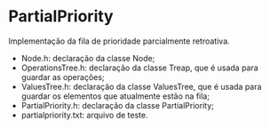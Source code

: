 # PartialPriority

Implementação da fila de prioridade parcialmente retroativa.

- Node.h: declaração da classe Node;
- OperationsTree.h: declaração da classe Treap, que é usada para guardar as operações;
- ValuesTree.h: declaração da classe ValuesTree, que é usada para guardar os elementos que atualmente estão na fila;
- PartialPriority.h: declaração da classe PartialPriority;
- partialpriority.txt:  arquivo de teste.
